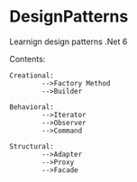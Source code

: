# DesignPatterns
Learnign design patterns .Net 6

Contents:

	Creational:
		 	-->Factory Method
			-->Builder

	Behavioral:
			-->Iterator
			-->Observer
			-->Command

	Structural:
			-->Adapter
			-->Proxy
			-->Facade
